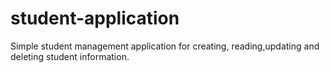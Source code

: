 # student-application
Simple student management application for creating, reading,updating and deleting student information.
